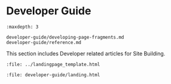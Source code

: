 # Developer Guide

```{toctree}
:maxdepth: 3

developer-guide/developing-page-fragments.md
developer-guide/reference.md
```

This section includes Developer related articles for Site Building.

```{raw} html
:file: ../landingpage_template.html
```

```{raw} html
:file: developer-guide/landing.html
```
